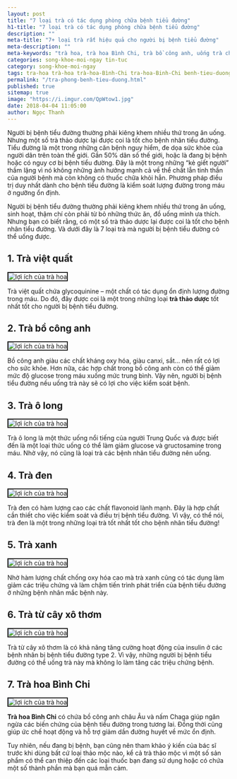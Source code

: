 ```yaml
---
layout: post
title: "7 loại trà có tác dụng phòng chữa bệnh tiểu đường"
h1-title: "7 loại trà có tác dụng phòng chữa bệnh tiểu đường"
description: ""
meta-title: "7+ loại trà rất hiệu quả cho người bị bệnh tiểu đường"
meta-description: ""
meta-keywords: "trà hoa, trà hoa Bình Chi, trà bồ công anh, uống trà chữa bệnh, trà thảo dược, tiểu đường"
categories: song-khoe-moi-ngay tin-tuc
category: song-khoe-moi-ngay
tags: tra-hoa trà-hoa trà-hoa-Bình-Chi tra-hoa-Binh-Chi benh-tieu-duong chua-tri-benh-tieu-duong bệnh tiểu đường
permalink: "/tra-phong-benh-tieu-duong.html"
published: true
sitemap: true
image: "https://i.imgur.com/QpWtow1.jpg"
date: 2018-04-04 11:05:00
author: Ngọc Thanh
---
```


Người bị bệnh tiểu đường thường phải kiêng khem nhiều thứ trong ăn uống. Nhưng một số trà thảo dược lại được coi là tốt cho bệnh nhân tiểu đường.
Tiểu đường là một trong những căn bệnh nguy hiểm, đe dọa sức khỏe của người dân trên toàn thế giới. Gần 50% dân số thế giới, hoặc là đang bị bệnh hoặc có nguy cơ bị bệnh tiểu đường. Đây là một trong những “kẻ giết người” thầm lặng vì nó không những ảnh hưởng mạnh cả về thể chất lẫn tinh thần của người bệnh mà còn không có thuốc chữa khỏi hẳn. Phương pháp điều trị duy nhất dành cho bệnh tiểu đường là kiểm soát lượng đường trong máu ở ngưỡng ổn định.

Người bị bệnh tiểu đường thường phải kiêng khem nhiều thứ trong ăn uống, sinh hoạt, thậm chí còn phải từ bỏ những thức ăn, đồ uống mình ưa thích.
Nhưng bạn có biết rằng, có một số trà thảo dược lại được coi là tốt cho bệnh nhân tiểu đường. Và dưới đây là 7 loại trà mà người bị bệnh tiểu đường có thể uống được.

## 1. Trà việt quất

<img  src="https://i.imgur.com/64VnonY.jpg" alt="lợi ích của trà hoa" class="image_fade responsive-img lazy" border="2">

Trà việt quất chứa glycoquinine – một chất có tác dụng ổn định lượng đường trong máu. Do đó, đây được coi là một trong những loại **trà thảo dược** tốt nhất tốt cho người bị bệnh tiểu đường.

## 2. Trà bồ công anh

<img  src="https://i.imgur.com/sceYXUe.jpg" alt="lợi ích của trà hoa" class="image_fade responsive-img lazy" border="2">

Bồ công anh giàu các chất kháng oxy hóa, giàu canxi, sắt… nên rất có lợi cho sức khỏe. Hơn nữa, các hợp chất trong bồ công anh còn có thể giảm mức độ glucose trong máu xuống mức trung bình. Vậy nên, người bị bệnh tiểu đường nếu uống trà này sẽ có lợi cho việc kiểm soát bệnh.

## 3. Trà ô long

<img  src="https://i.imgur.com/e4SOE8F.jpg" alt="lợi ích của trà hoa" class="image_fade responsive-img lazy" border="2">

Trà ô long là một thức uống nổi tiếng của người Trung Quốc và được biết đến là một loại thức uống có thể làm giảm glucose và gructosamine trong máu. Nhờ vậy, nó cũng là loại trà các bệnh nhân tiểu đường nên uống.

## 4. Trà đen

<img  src="https://i.imgur.com/EnV4466.jpg" alt="lợi ích của trà hoa" class="image_fade responsive-img lazy" border="2">

Trà đen có hàm lượng cao các chất flavonoid lành mạnh. Đây là hợp chất cần thiết cho việc kiểm soát và điều trị bệnh tiểu đường. Vì vậy, có thể nói, trà đen là một trong những loại trà tốt nhất tốt cho bệnh nhân tiểu đường!

## 5. Trà xanh

<img  src="https://i.imgur.com/ft6P7yY.jpg" alt="lợi ích của trà hoa" class="image_fade responsive-img lazy" border="2">

Nhờ hàm lượng chất chống oxy hóa cao mà trà xanh cũng có tác dụng làm giảm các triệu chứng và làm chậm tiến trình phát triển của bệnh tiểu đường ở những bệnh nhân mắc bệnh này.

## 6. Trà từ cây xô thơm

<img  src="https://i.imgur.com/UxqOXwi.jpg" alt="lợi ích của trà hoa" class="image_fade responsive-img lazy" border="2">

Trà từ cây xô thơm là có khả năng tăng cường hoạt động của insulin ở các bệnh nhân bị bệnh tiểu đường type 2. Vì vậy, những người bị bệnh tiểu đường có thể uống trà này mà không lo làm tăng các triệu chứng bệnh.

## 7. Trà hoa Bình Chi

<img  src="https://i.imgur.com/sOHCMnZ.jpg" alt="lợi ích của trà hoa" class="image_fade responsive-img lazy" border="2">

**Trà hoa Bình Chi** có chứa bồ công anh châu Âu và nấm Chaga giúp ngăn ngừa các biến chứng của bệnh tiểu đường trong tương lai. Đồng thời cũng giúp ức chế hoạt động và hỗ trợ giảm dần đường huyết về mức ổn định.

Tuy nhiên, nếu đang bị bệnh, bạn cũng nên tham khảo ý kiến của bác sĩ trước khi dùng bất cứ loại thảo mộc nào, kể cả trà thảo mộc vì một số sản phẩm có thể can thiệp đến các loại thuốc bạn đang sử dụng hoặc có chứa một số thành phần mà bạn quá mẫn cảm.
